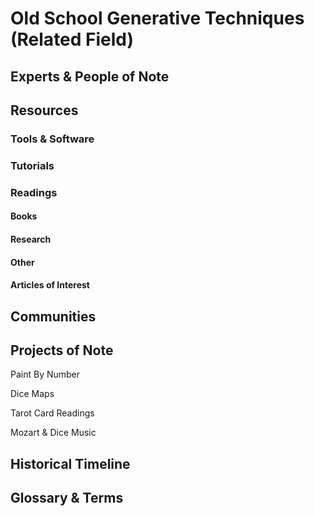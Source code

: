 # Old School Generative Techniques (Related Field)

## Experts & People of Note

## Resources

### Tools & Software

### Tutorials

### Readings

#### Books

#### Research

#### Other

#### Articles of Interest

## Communities

## Projects of Note

Paint By Number

Dice Maps

Tarot Card Readings

Mozart & Dice Music

## Historical Timeline

## Glossary & Terms